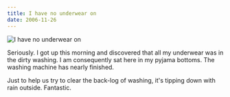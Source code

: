 ```yaml
---
title: I have no underwear on
date: 2006-11-26
---
```


![I have no underwear on](https://source.unsplash.com/ZYYS1kapOm8/1600x900)

Seriously. I got up this morning and discovered that all my underwear was in the dirty washing. I am consequently sat here in my pyjama bottoms. The washing machine has nearly finished.

Just to help us try to clear the back-log of washing, it's tipping down with rain outside. Fantastic.